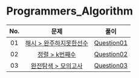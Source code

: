 # Programmers_Algorithm


| No. | 문제 | 풀이 |
|:---:|:---:|:---:|
| 01 | [해시 > 완주하지못한선수](https://programmers.co.kr/learn/courses/30/lessons/42576) | [Question01](https://github.com/Heesun-Yoon/Programmers_Algorithm/blob/main/Programmers/src/question/Question01.java) |
| 02 | [정렬 > k번째수](https://programmers.co.kr/learn/courses/30/lessons/42748) | [Question02](https://github.com/Heesun-Yoon/Programmers_Algorithm/blob/main/Programmers/src/question/Question02.java) |
| 03 | [완전탐색 > 모의고사](https://programmers.co.kr/learn/courses/30/lessons/42840) | [Question03](https://github.com/Heesun-Yoon/Programmers_Algorithm/blob/main/Programmers/src/question/Question03.java) |


